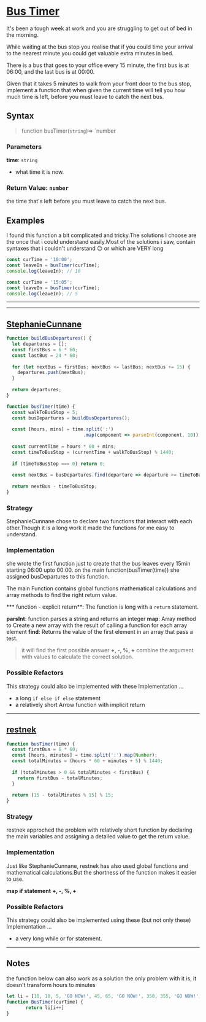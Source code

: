 # [Bus Timer](https://www.codewars.com/kata/5736378e3f3dfd5a820000cb/)

It's been a tough week at work and you are struggling to get out of bed in the morning.

While waiting at the bus stop you realise that if you could time your arrival to the nearest minute you could get valuable extra minutes in bed.

There is a bus that goes to your office every 15 minute, the first bus is at 06:00, and the last bus is at 00:00.

Given that it takes 5 minutes to walk from your front door to the bus stop, implement a function that when given the current time will tell you how much time is left, before you must leave to catch the next bus.


## Syntax

> function busTimer(`string`)=> `number

### Parameters

**time**: `string`

- what time it is now.

### Return Value: `number`

the time that's left before you must leave to catch the next bus.

## Examples

I found this function a bit complicated and tricky.The solutions I choose are the once that i could understand easily.Most of the solutions i saw, contain syntaxes that i couldn't understand :frowning_face: or which are VERY long


```js
const curTime = '10:00';
const leaveIn = busTimer(curTime);
console.log(leaveIn); // 10
```

```js
const curTime = '15:05';
const leaveIn = busTimer(curTime);
console.log(leaveIn); // 5

```

---
---

## [StephanieCunnane](https://www.codewars.com/users/StephanieCunnane)

```js
function buildBusDepartures() {
  let departures = [];
  const firstBus = 6 * 60;
  const lastBus = 24 * 60;
  
  for (let nextBus = firstBus; nextBus <= lastBus; nextBus += 15) {
    departures.push(nextBus);
  }
  
  return departures;
}

function busTimer(time) {
  const walkToBusStop = 5; 
  const busDepartures = buildBusDepartures();
  
  const [hours, mins] = time.split(':')
                            .map(component => parseInt(component, 10));
  
  const currentTime = hours * 60 + mins;
  const timeToBusStop = (currentTime + walkToBusStop) % 1440;
  
  if (timeToBusStop === 0) return 0;
  
  const nextBus = busDepartures.find(departure => departure >= timeToBusStop);
  
  return nextBus - timeToBusStop;
}
```

### Strategy

StephanieCunnane chose to declare two functions that interact with each other.Though it is a long work it made  the functions for me easy to understand.

### Implementation

she wrote the first function just to create that the bus leaves every 15min starting 06:00 upto 00:00.
on the main function(busTimer(time)) she assigned busDepartures to this function.

The main Function contains global functions mathematical calculations and array methods to find the right return value.


*** function - explicit return**: The function is long with a `return` statement.

**parsInt**: function parses a string and returns an integer
**map**: Array method to Create a new array with the result of calling a function for each array element
**find**: Returns the value of the first element in an array that pass a test. 
   >it will find the first possible answer
**+, -, %, +** combine the argument with values to calculate the correct solution.

### Possible Refactors

This strategy could also be implemented with these Implementation ...

- a long `if else if else` statement
- a relatively short Arrow function with implicit return

---

## [restnek](https://www.codewars.com/users/restnek)

```js
function busTimer(time) {
  const firstBus = 6 * 60;
  const [hours, minutes] = time.split(':').map(Number);
  const totalMinutes = (hours * 60 + minutes + 5) % 1440;
  
  if (totalMinutes > 0 && totalMinutes < firstBus) {
    return firstBus - totalMinutes;
  }
  
  return (15 - totalMinutes % 15) % 15;
}
```

### Strategy

restnek approched the problem with relatively short function by declaring the main variables and assigning a detailed value to get the return value.

### Implementation

Just like StephanieCunnane, restnek has also used global functions and  mathematical calculations.But the shortness of the function makes it easier to use.

**map**
**if statement**
**+, -, %, +**


### Possible Refactors

This strategy could also be implemented using these (but not only these) Implementation ...

- a very long while or for statement.
---

## Notes
the function below can also work as a solution the only problem with it is, it doesn't transform hours to minutes
```js
let li = [10, 10, 5, 'GO NOW!', 45, 65, 'GO NOW!', 358, 355, 'GO NOW!'], i = 0
function BusTimer(curTime) {
       return li[i++]
}
```
